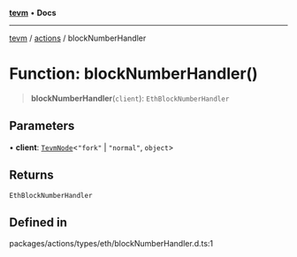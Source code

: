 [**tevm**](../../README.md) • **Docs**

***

[tevm](../../modules.md) / [actions](../README.md) / blockNumberHandler

# Function: blockNumberHandler()

> **blockNumberHandler**(`client`): `EthBlockNumberHandler`

## Parameters

• **client**: [`TevmNode`](../../index/type-aliases/TevmNode.md)\<`"fork"` \| `"normal"`, `object`\>

## Returns

`EthBlockNumberHandler`

## Defined in

packages/actions/types/eth/blockNumberHandler.d.ts:1
